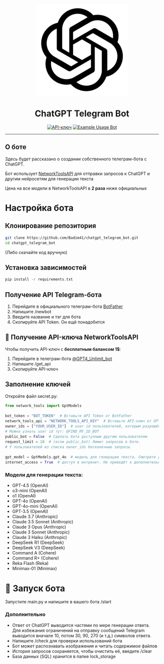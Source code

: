 <p align="center">
  <img src="https://github.com/Badim41/chatgpt_telegram_bot/blob/master/Logo.png?raw=true" width="300px" height="300px"/>
</p>

<h1 align="center">ChatGPT Telegram Bot</h1>

<div align="center">

[![API-ключ](https://img.shields.io/badge/ApiKey-Get-green?style=flat&logo=googlechrome)](https://t.me/GPT4_Unlimit_bot?start=git1)
[![Example Usage Bot](https://img.shields.io/badge/Example-Telegram--BOT-0066FF?logo=probot&style=flat)](https://t.me/deepseekR1_free_bot)

</div>

---

## О боте

Здесь будет рассказано о создании собственного телеграм-бота с ChatGPT.

Бот использует [NetworkToolsAPI](https://github.com/Badim41/network_tools) для отправки запросов к ChatGPT и другим нейросетям для генерации текста

Цена на все модели в NetworkToolsAPI в **2 раза** ниже официальных

# Настройка бота
## Клонирование репозитория
```bash
git clone https://github.com/Badim41/chatgpt_telegram_bot.git
cd chatgpt_telegram_bot
```
(Либо скачайте код вручную)
## Установка зависимостей
```bash
pip install -r requirements.txt
```

## Получение API Telegram-бота

1. Перейдите в официального телеграм-бота [BotFather](https://t.me/BotFather)
2. Напишите /newbot
3. Введите название и тэг для бота
4. Скопируйте API Token. Он ещё понадобится

## 🔑 Получение API-ключа NetworkToolsAPI

Чтобы получить API-ключ с **бесплатным балансом 1$**:
1. Перейдите в телеграм-бота [@GPT4_Unlimit_bot](https://t.me/GPT4_Unlimit_bot?start=git2)
2. Напишите /get_api
3. Скопируйте API-ключ

## Заполнение ключей
Откройте файл secret.py:

```python
from network_tools import GptModels

bot_token = "BOT_TOKEN"  # Вставьте API Token от BotFather
network_tools_api = "NETWORK_TOOLS_API_KEY"  # Вставьте API-ключ от GPT4_Unlimit_bot
owner_ids = ["YOUR_USER_ID"]  # user id пользователей, которым разрешён доступ
# Можно узнать user id тут: @FIND_MY_ID_BOT
public_bot = False  # Сделать бота доступным другим пользователям
request_limit = 10  # (если public_bot) Лимит запросов в боте.
# У пользователей из списка owner_ids бесконечные запросы.

gpt_model = GptModels.gpt_4o  # модель для генерации текста. Смотрите далее
internet_access = True  # доступ в интренет. Не приведёт к дополнительным тратам на моделях gpt_4o, claude, deepseek, minimax
```

### Модели для генерации текста:
- GPT-4.5 (OpenAI)
- o3-mini (OpenAI)
- o1 (OpenAI)
- GPT-4o (OpenAI)
- GPT-4o-mini (OpenAI)
- GPT-3.5 (OpenAI)
- Claude 3.7 (Anthropic)
- Claude 3.5 Sonnet (Anthropic)
- Claude 3 Opus (Anthropic)
- Claude 3 Sonnet (Anthropic)
- Claude 3 Haiku (Anthropic)
- DeepSeek R1 (DeepSeek)
- DeepSeek V3 (DeepSeek)
- Command A (Cohere)
- Command R+ (Cohere)
- Reka Flash (Reka)
- Minimax-01 (Minimax)

# 🚀 Запуск бота

Запустите main.py и напишите в вашего бота /start

### Дополнительно
- Ответ от ChatGPT выводится частями по мере генерации ответа. Для избежания ограничений на отправку сообщений Telegram выводится вначале 10, потом 30, 90, 270 (и т.д.) символов ответа.
- Напишите /check для проверки использований бота
- Бот может распознавать изображения и читать содержимое файлов
- История запросов сохраняется, чтобы очистить её, введите /clear
- База данных (SQL) хранится в папке lock_storage